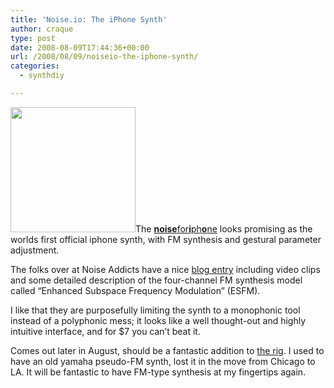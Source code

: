 ```yaml
---
title: 'Noise.io: The iPhone Synth'
author: craque
type: post
date: 2008-08-09T17:44:36+00:00
url: /2008/08/09/noiseio-the-iphone-synth/
categories:
  - synthdiy

---
```

[<img class="alignright" title="Noise.IO screenshot" src="http://noise.io/nio-screen2.jpg" alt="" width="200" />][1]The <a href="http://noise.io" target="_blank"><strong>noise</strong>for<strong>i</strong>ph<strong>o</strong>ne</a> looks promising as the worlds first official iphone synth, with FM synthesis and gestural parameter adjustment.

The folks over at Noise Addicts have a nice <a href="http://www.noiseaddicts.com/2008/08/iphone-synth-gestural-fm-synthesis-noiseio/" target="_blank">blog entry</a> including video clips and some detailed description of the four-channel FM synthesis model called &#8220;Enhanced Subspace Frequency Modulation&#8221; (ESFM).

I like that they are purposefully limiting the synth to a monophonic tool instead of a polyphonic mess; it looks like a well thought-out and highly intuitive interface, and for $7 you can&#8217;t beat it.

Comes out later in August, should be a fantastic addition to [the rig][2]. I used to have an old yamaha pseudo-FM synth, lost it in the move from Chicago to LA. It will be fantastic to have FM-type synthesis at my fingertips again.

 [1]: http://noise.io
 [2]: http://gallery.mac.com/maroda#100008
